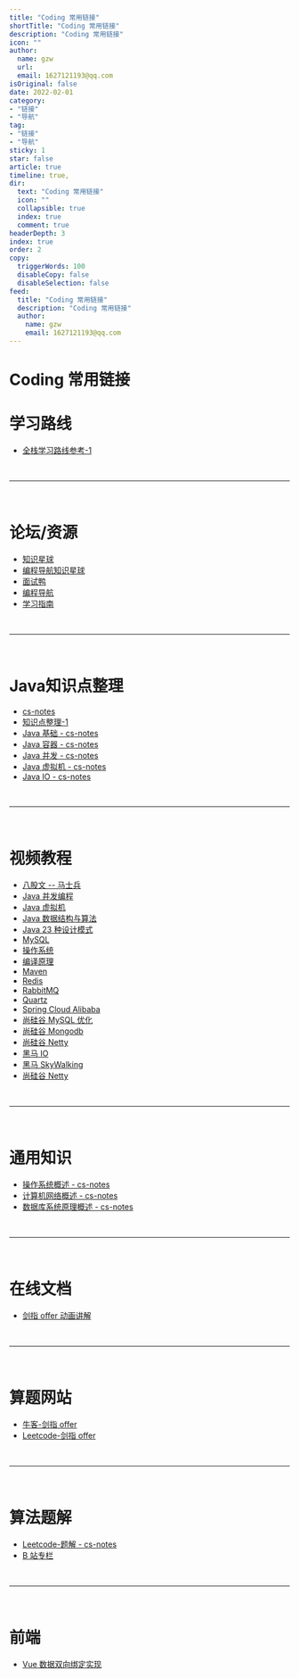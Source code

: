 ```yaml
---
title: "Coding 常用链接"
shortTitle: "Coding 常用链接"
description: "Coding 常用链接"
icon: ""
author: 
  name: gzw
  url: 
  email: 1627121193@qq.com
isOriginal: false
date: 2022-02-01
category: 
- "链接"
- "导航"
tag:
- "链接"
- "导航"
sticky: 1
star: false
article: true
timeline: true,
dir:
  text: "Coding 常用链接"
  icon: ""
  collapsible: true
  index: true
  comment: true
headerDepth: 3
index: true
order: 2
copy:
  triggerWords: 100
  disableCopy: false
  disableSelection: false
feed:
  title: "Coding 常用链接"
  description: "Coding 常用链接"
  author:
    name: gzw
    email: 1627121193@qq.com
---
```




# Coding 常用链接



# 学习路线

- [全栈学习路线参考-1](https://pdai.tech/)

<br/>

---

<br/>  


# 论坛/资源

- [知识星球](https://wx.zsxq.com/dweb2/index/group/51122858222824)
- [编程导航知识星球](https://yupi.icu/)
- [面试鸭](https://www.mianshiya.com/)
- [编程导航](https://www.code-nav.cn/)
- [学习指南](https://bcdh.yuque.com/books/share/2dd2567c-a826-4d9d-9303-bd288269e874/tflvr3)

<br/>

---

<br/>  


# Java知识点整理
- [cs-notes](https://github.com/CyC2018/CS-Notes)
- [知识点整理-1](https://zhuanlan.zhihu.com/p/157728866)
- [Java 基础 - cs-notes](https://github.com/CyC2018/CS-Notes/blob/master/notes/Java%20%E5%9F%BA%E7%A1%80.md)
- [Java 容器 - cs-notes](https://github.com/CyC2018/CS-Notes/blob/master/notes/Java%20%E5%AE%B9%E5%99%A8.md)
- [Java 并发 - cs-notes](https://github.com/CyC2018/CS-Notes/blob/master/notes/Java%20%E5%B9%B6%E5%8F%91.md)
- [Java 虚拟机 - cs-notes](https://github.com/CyC2018/CS-Notes/blob/master/notes/Java%20%E8%99%9A%E6%8B%9F%E6%9C%BA.md)
- [Java IO - cs-notes](https://github.com/CyC2018/CS-Notes/blob/master/notes/Java%20IO.md)

<br/>

---

<br/>  



# 视频教程
- [八股文 -- 马士兵](https://www.bilibili.com/video/BV1QF411Y7GY/?spm_id_from=333.337.search-card.all.click&vd_source=e356fec025b50061af78324a814f8da0)
- [Java 并发编程](https://www.bilibili.com/video/BV16J411h7Rd?p=247&spm_id_from=pageDriver&vd_source=e356fec025b50061af78324a814f8da0)  
- [Java 虚拟机](https://www.bilibili.com/video/BV1PJ411n7xZ?spm_id_from=333.337.search-card.all.click&vd_source=e356fec025b50061af78324a814f8da0)
- [Java 数据结构与算法](https://www.bilibili.com/video/BV1E4411H73v?spm_id_from=333.337.search-card.all.click&vd_source=e356fec025b50061af78324a814f8da0)
- [Java 23 种设计模式](https://www.bilibili.com/video/BV1G4411c7N4?spm_id_from=333.337.search-card.all.click&vd_source=e356fec025b50061af78324a814f8da0)
- [MySQL](https://www.bilibili.com/video/BV1iq4y1u7vj?spm_id_from=333.337.search-card.all.click&vd_source=e356fec025b50061af78324a814f8da0)
- [操作系统](https://www.bilibili.com/video/BV1N741177F5?p=2&spm_id_from=pageDriver&vd_source=e356fec025b50061af78324a814f8da0)
- [编译原理](https://www.bilibili.com/video/BV1zW411t7YE?spm_id_from=333.337.search-card.all.click&vd_source=e356fec025b50061af78324a814f8da0)
- [Maven](https://www.bilibili.com/video/BV1dp4y1Q7Hf?spm_id_from=333.999.0.0&vd_source=e356fec025b50061af78324a814f8da0)
- [Redis](https://www.bilibili.com/video/BV1Rv41177Af?spm_id_from=333.337.search-card.all.click&vd_source=e356fec025b50061af78324a814f8da0)
- [RabbitMQ](https://www.bilibili.com/video/BV1cb4y1o7zz?spm_id_from=333.337.search-card.all.click&vd_source=e356fec025b50061af78324a814f8da0)
- [Quartz](https://www.bilibili.com/video/BV19t41127de?p=2&spm_id_from=pageDriver&vd_source=e356fec025b50061af78324a814f8da0)
- [Spring Cloud Alibaba](https://www.bilibili.com/video/BV18E411x7eT?spm_id_from=333.337.search-card.all.click&vd_source=e356fec025b50061af78324a814f8da0)
- [尚硅谷 MySQL 优化](https://www.bilibili.com/video/BV1KW411u7vy?spm_id_from=333.337.search-card.all.click&vd_source=e356fec025b50061af78324a814f8da0)
- [尚硅谷 Mongodb](https://www.bilibili.com/video/BV18s411E78K?p=3&spm_id_from=pageDriver&vd_source=e356fec025b50061af78324a814f8da0)
- [尚硅谷 Netty](https://www.bilibili.com/video/BV1DJ411m7NR/?spm_id_from=333.337.search-card.all.click&vd_source=e356fec025b50061af78324a814f8da0)
- [黑马 IO](https://www.bilibili.com/video/BV1gz4y1C7RK/?spm_id_from=333.337.search-card.all.click&vd_source=e356fec025b50061af78324a814f8da0)
- [黑马 SkyWalking](https://www.bilibili.com/video/BV1ZJ411s7Mn/?spm_id_from=333.337.search-card.all.click&vd_source=e356fec025b50061af78324a814f8da0)
- [尚硅谷 Netty](https://www.bilibili.com/video/BV1DJ411m7NR/?spm_id_from=333.337.search-card.all.click&vd_source=e356fec025b50061af78324a814f8da0)

<br/>

---

<br/>  



# 通用知识
- [操作系统概述 - cs-notes](https://github.com/CyC2018/CS-Notes/blob/master/notes/%E8%AE%A1%E7%AE%97%E6%9C%BA%E6%93%8D%E4%BD%9C%E7%B3%BB%E7%BB%9F%20-%20%E7%9B%AE%E5%BD%95.md)
- [计算机网络概述 - cs-notes](https://github.com/CyC2018/CS-Notes/blob/master/notes/%E8%AE%A1%E7%AE%97%E6%9C%BA%E7%BD%91%E7%BB%9C%20-%20%E7%9B%AE%E5%BD%95.md)
- [数据库系统原理概述 - cs-notes](https://github.com/CyC2018/CS-Notes/blob/master/notes/%E6%95%B0%E6%8D%AE%E5%BA%93%E7%B3%BB%E7%BB%9F%E5%8E%9F%E7%90%86.md)


<br/>

---

<br/>  


# 在线文档
- [剑指 offer 动画讲解](https://blog.algomooc.com/)


<br/>

---

<br/>  


# 算题网站
- [牛客-剑指 offer](https://www.nowcoder.com/exam/oj/ta?page=1&tpId=13&type=13)
- [Leetcode-剑指 offer](https://leetcode-cn.com/problem-list/xb9nqhhg/)

<br/>

---

<br/>  


# 算法题解
- [Leetcode-题解 - cs-notes](https://github.com/CyC2018/CS-Notes/blob/master/notes/Leetcode%20%E9%A2%98%E8%A7%A3%20-%20%E7%9B%AE%E5%BD%95.md)
- [B 站专栏](https://space.bilibili.com/479038960/article)

<br/>

---

<br/>  

# 前端
- [Vue 数据双向绑定实现](https://www.bilibili.com/video/BV1934y1a7MN/?spm_id_from=pageDriver&vd_source=e356fec025b50061af78324a814f8da0)